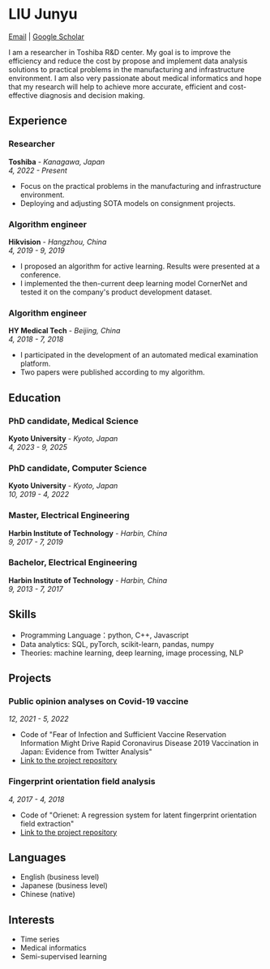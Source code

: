 # LIU Junyu

[Email](mailto:liu.junyu.82w@st.kyoto-u.ac.jp) | [Google Scholar](https://scholar.google.com/citations?user=JtCyNr8AAAAJ)

I am a researcher in Toshiba R&D center. My goal is to improve the efficiency and reduce the cost by propose and implement data analysis solutions to practical problems in the manufacturing and infrastructure environment. I am also very passionate about medical informatics and hope that my research will help to achieve more accurate, efficient and cost-effective diagnosis and decision making.

## Experience

### Researcher
**Toshiba** - *Kanagawa, Japan*  
*4, 2022 - Present*

- Focus on the practical problems in the manufacturing and infrastructure environment.
- Deploying and adjusting SOTA models on consignment projects.


### Algorithm engineer
**Hikvision** - *Hangzhou, China*  
*4, 2019 - 9, 2019*

- I proposed an algorithm for active learning. Results were presented at a conference.
- I implemented the then-current deep learning model CornerNet and tested it on the company's product development dataset.

### Algorithm engineer
**HY Medical Tech** - *Beijing, China*  
*4, 2018 - 7, 2018*

- I participated in the development of an automated medical examination platform.
- Two papers were published according to my algorithm.

## Education

### PhD candidate, Medical Science
**Kyoto University** - *Kyoto, Japan*  
*4, 2023 - 9, 2025*
### PhD candidate, Computer Science
**Kyoto University** - *Kyoto, Japan*  
*10, 2019 - 4, 2022*
### Master, Electrical Engineering
**Harbin Institute of Technology** - *Harbin, China*  
*9, 2017 - 7, 2019*
### Bachelor, Electrical Engineering
**Harbin Institute of Technology** - *Harbin, China*  
*9, 2013 - 7, 2017*

## Skills

- Programming Language：python, C++, Javascript
- Data analytics: SQL, pyTorch, scikit-learn, pandas, numpy
- Theories: machine learning, deep learning, image processing, NLP

## Projects

### Public opinion analyses on Covid-19 vaccine
*12, 2021 - 5, 2022*

- Code of "Fear of Infection and Sufficient Vaccine Reservation Information Might Drive Rapid Coronavirus Disease 2019 Vaccination in Japan: Evidence from Twitter Analysis"
- [Link to the project repository](https://github.com/juniorliu95/COVID_fear)

### Fingerprint orientation field analysis
*4, 2017 - 4, 2018*

- Code of "Orienet: A regression system for latent fingerprint orientation field extraction"
- [Link to the project repository](https://github.com/juniorliu95/OrieNet)

## Languages

- English (business level)
- Japanese (business level)
- Chinese (native)

## Interests

- Time series
- Medical informatics
- Semi-supervised learning
